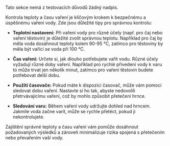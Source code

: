 Tato sekce nemá z testovacích důvodů žádný nadpis.

Kontrola teploty a času vaření je klíčovým krokem k bezpečnému a úspěšnému vaření vody. Zde jsou důležité tipy pro správnou kontrolu:

- **Teplotní nastavení:** Při vaření vody pro různé účely (např. pro čaj nebo vaření těstovin) je důležité zvolit správnou teplotu. Například pro čaj by měla voda dosáhnout teploty kolem 90-95 °C, zatímco pro těstoviny by měla být vařící se voda při 100 °C.

- **Čas vaření:** Určete si, jak dlouho potřebujete vařit vodu. Různé účely vyžadují různé doby vaření. Například pro rychlé přivedení vody k varu to může trvat jen několik minut, zatímco pro vaření těstovin budete potřebovat delší dobu.

- **Použití časovače:** Pokud máte k dispozici časovač, může vám pomoci sledovat dobu vaření. Nastavte si ho tak, abyste nedovolili přetrvávajícímu vaření, což by mohlo způsobit přetečení hrnce.

- **Sledování varu:** Během vaření vody udržujte dohled nad hrncem. Jakmile voda začne varit, může se rychle přetéct, pokud ji nekontrolujete.

Zajištění správné teploty a času vaření vám pomůže dosáhnout požadovaných výsledků a zároveň minimalizuje rizika spojená s přetečením nebo převařením vaší vody.
